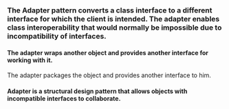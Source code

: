 ### The Adapter pattern converts a class interface to a different interface for which the client is intended. The adapter enables class interoperability that would normally be impossible due to incompatibility of interfaces.
#### The adapter wraps another object and provides another interface for working with it.
The adapter packages the object and provides another interface to him.
#### Adapter is a structural design pattern that allows objects with incompatible interfaces to collaborate.